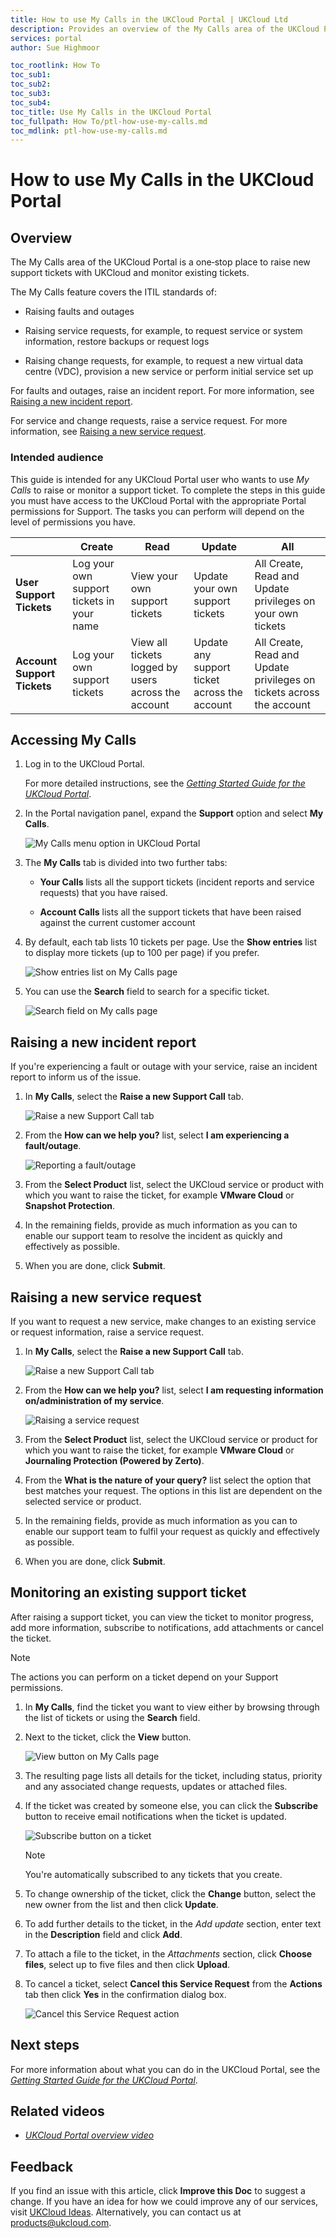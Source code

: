 ```yaml
---
title: How to use My Calls in the UKCloud Portal | UKCloud Ltd
description: Provides an overview of the My Calls area of the UKCloud Portal
services: portal
author: Sue Highmoor

toc_rootlink: How To
toc_sub1:
toc_sub2:
toc_sub3:
toc_sub4:
toc_title: Use My Calls in the UKCloud Portal
toc_fullpath: How To/ptl-how-use-my-calls.md
toc_mdlink: ptl-how-use-my-calls.md
---
```


# How to use My Calls in the UKCloud Portal

## Overview

The My Calls area of the UKCloud Portal is a one‑stop place to raise new support tickets with UKCloud and monitor existing tickets.

The My Calls feature covers the ITIL standards of:

- Raising faults and outages

- Raising service requests, for example, to request service or system information, restore backups or request logs

- Raising change requests, for example, to request a new virtual data centre (VDC), provision a new service or perform initial service set up

For faults and outages, raise an incident report. For more information, see [Raising a new incident report](#raising-a-new-incident-report).

For service and change requests, raise a service request. For more information, see [Raising a new service request](#raising-a-new-service-request).

### Intended audience

This guide is intended for any UKCloud Portal user who wants to use *My Calls* to raise or monitor a support ticket. To complete the steps in this guide you must have access to the UKCloud Portal with the appropriate Portal permissions for Support. The tasks you can perform
will depend on the level of permissions you have.

&nbsp; | Create | Read | Update | All
-------|--------|------|--------|----
**User Support Tickets** | Log your own support tickets in your name | View your own support tickets | Update your own support tickets | All Create, Read and Update privileges on your own tickets
**Account Support Tickets** | Log your own support tickets | View all tickets logged by users across the account | Update any support ticket across the account | All Create, Read and Update privileges on tickets across the account

## Accessing My Calls

1. Log in to the UKCloud Portal.

    For more detailed instructions, see the [*Getting Started Guide for the UKCloud Portal*](ptl-gs.md).

2. In the Portal navigation panel, expand the **Support** option and select **My Calls**.

    ![My Calls menu option in UKCloud Portal](images/ptl_mnu-my-calls.png)

3. The **My Calls** tab is divided into two further tabs:

    - **Your Calls** lists all the support tickets (incident reports and service requests) that you have raised.

    - **Account Calls** lists all the support tickets that have been raised against the current customer account

4. By default, each tab lists 10 tickets per page. Use the **Show entries** list to display more tickets (up to 100 per page) if you prefer.

    ![Show entries list on My Calls page](images/ptl-my-calls-show-entries.png)

5. You can use the **Search** field to search for a specific ticket.

    ![Search field on My calls page](images/ptl-my-calls-search.png)

## Raising a new incident report

If you're experiencing a fault or outage with your service, raise an incident report to inform us of the issue.

1. In **My Calls**, select the **Raise a new Support Call** tab.

    ![Raise a new Support Call tab](images/portal-my-calls-new-ticket.png)

2. From the **How can we help you?** list, select **I am experiencing a fault/outage**.

    ![Reporting a fault/outage](images/ptl-my-calls-incident.png)

3. From the **Select Product** list, select the UKCloud service or product with which you want to raise the ticket, for example **VMware Cloud** or **Snapshot Protection**.

4. In the remaining fields, provide as much information as you can to enable our support team to resolve the incident as quickly and effectively as possible.

5. When you are done, click **Submit**.

## Raising a new service request

If you want to request a new service, make changes to an existing service or request information, raise a service request.

1. In **My Calls**, select the **Raise a new Support Call** tab.

    ![Raise a new Support Call tab](images/portal-my-calls-new-ticket.png)

2. From the **How can we help you?** list, select **I am requesting information on/administration of my service**.

    ![Raising a service request](images/ptl-my-calls-request.png)

3. From the **Select Product** list, select the UKCloud service or product for which you want to raise the ticket, for example **VMware Cloud** or **Journaling Protection (Powered by Zerto)**.

4. From the **What is the nature of your query?** list select the option that best matches your request. The options in this list are dependent on the selected service or product.

5. In the remaining fields, provide as much information as you can to enable our support team to fulfil your request as quickly and effectively as possible.

6. When you are done, click **Submit**.

## Monitoring an existing support ticket

After raising a support ticket, you can view the ticket to monitor progress, add more information, subscribe to notifications, add attachments or cancel the ticket.

> [!NOTE]
> The actions you can perform on a ticket depend on your Support permissions.

1. In **My Calls**, find the ticket you want to view either by browsing through the list of tickets or using the **Search** field.

2. Next to the ticket, click the **View** button.

    ![View button on My Calls page](images/ptl-my-calls-view-ticket.png)

3. The resulting page lists all details for the ticket, including status, priority and any associated change requests, updates or attached files.

4. If the ticket was created by someone else, you can click the **Subscribe** button to receive email notifications when the ticket is updated.

    ![Subscribe button on a ticket](images/ptl-my-calls-subscribe.png)

    > [!NOTE]
    > You're automatically subscribed to any tickets that you create.

5. To change ownership of the ticket, click the **Change** button, select the new owner from the list and then click **Update**.

6. To add further details to the ticket, in the *Add update* section, enter text in the **Description** field and click **Add**.

7. To attach a file to the ticket, in the *Attachments* section, click **Choose files**, select up to five files and then click **Upload**.

8. To cancel a ticket, select **Cancel this Service Request** from the **Actions** tab then click **Yes** in the confirmation dialog box.

    ![Cancel this Service Request action](images/ptl-my-calls-cancel.png)

## Next steps

For more information about what you can do in the UKCloud Portal, see the [*Getting Started Guide for the UKCloud Portal*](ptl-gs.md).

## Related videos

- [*UKCloud Portal overview video*](ptl-vid-portal)

## Feedback

If you find an issue with this article, click **Improve this Doc** to suggest a change. If you have an idea for how we could improve any of our services, visit [UKCloud Ideas](https://ideas.ukcloud.com). Alternatively, you can contact us at <products@ukcloud.com>.
